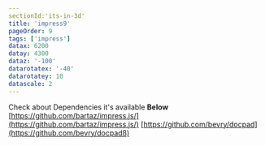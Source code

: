 ```yaml
---
sectionId:'its-in-3d'
title: 'impress9'
pageOrder: 9
tags: ['impress']
datax: 6200
datay: 4300
dataz: '-100'
datarotatex: '-40'
datarotatey: 10
datascale: 2
---
```

<span class="have">Check</span> <span class="you">about</span> <span class="noticed">Dependencies</span>
<span class="its">it's</span> <span class="in">available</span> <b>Below</b>
 [https://github.com/bartaz/impress.js/](https://github.com/bartaz/impress.js/)
 [https://github.com/bevry/docpad](https://github.com/bevry/docpadß)
